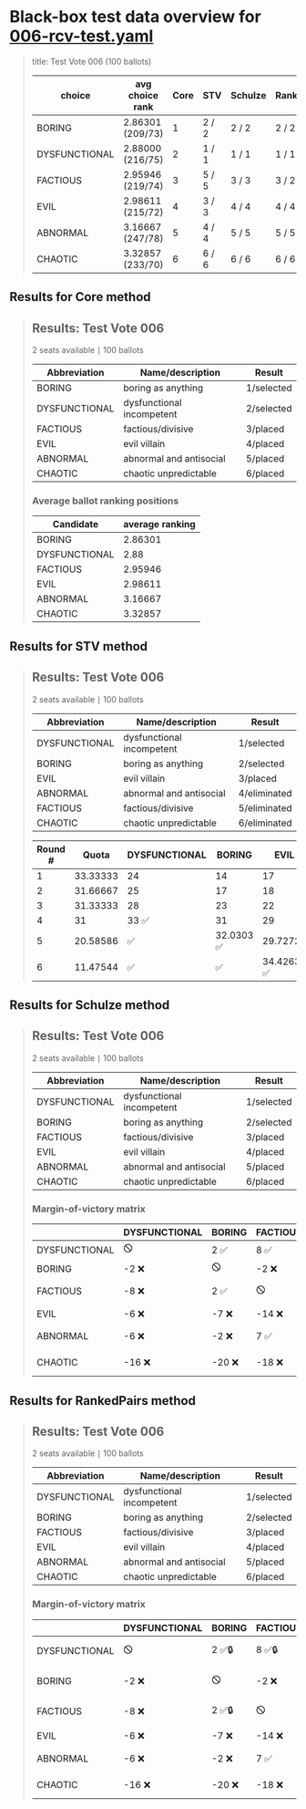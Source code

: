 # Black-box test data overview for [006-rcv-test.yaml](006-rcv-test.yaml)

<blockquote>
title: Test Vote 006 (100 ballots)
<table>
<thead>
<tr>
<th>choice</th>
<th>avg choice rank</th>
<th>Core</th>
<th>STV</th>
<th>Schulze</th>
<th>RankedPairs</th>
<th>Condorcet</th>
</tr>
</thead>
<tbody>
<tr>
<td>BORING</td>
<td>2.86301 (209/73)</td>
<td>1</td>
<td>2 / 2</td>
<td>2 / 2</td>
<td>2 / 2</td>
<td>2 (3)</td>
</tr>
<tr>
<td>DYSFUNCTIONAL</td>
<td>2.88000 (216/75)</td>
<td>2</td>
<td>1 / 1</td>
<td>1 / 1</td>
<td>1 / 1</td>
<td>1 (5)</td>
</tr>
<tr>
<td>FACTIOUS</td>
<td>2.95946 (219/74)</td>
<td>3</td>
<td>5 / 5</td>
<td>3 / 3</td>
<td>3 / 2</td>
<td>2 (3)</td>
</tr>
<tr>
<td>EVIL</td>
<td>2.98611 (215/72)</td>
<td>4</td>
<td>3 / 3</td>
<td>4 / 4</td>
<td>4 / 4</td>
<td>4 (2)</td>
</tr>
<tr>
<td>ABNORMAL</td>
<td>3.16667 (247/78)</td>
<td>5</td>
<td>4 / 4</td>
<td>5 / 5</td>
<td>5 / 5</td>
<td>4 (2)</td>
</tr>
<tr>
<td>CHAOTIC</td>
<td>3.32857 (233/70)</td>
<td>6</td>
<td>6 / 6</td>
<td>6 / 6</td>
<td>6 / 6</td>
<td>6 (0)</td>
</tr>
</tbody>
</table>


</blockquote>

## Results for Core method
<blockquote>
<div id="prefvote">
<h2>Results: Test Vote 006</h2>
<p>2 seats available &VerticalBar; 100 ballots</p>
<table>
<thead>
<tr>
<th>Abbreviation</th>
<th>Name/description</th>
<th>Result</th>
</tr>
</thead>
<tbody>
<tr>
<td>BORING</td>
<td>boring as anything</td>
<td>1/selected</td>
</tr>
<tr>
<td>DYSFUNCTIONAL</td>
<td>dysfunctional incompetent</td>
<td>2/selected</td>
</tr>
<tr>
<td>FACTIOUS</td>
<td>factious/divisive</td>
<td>3/placed</td>
</tr>
<tr>
<td>EVIL</td>
<td>evil villain</td>
<td>4/placed</td>
</tr>
<tr>
<td>ABNORMAL</td>
<td>abnormal and antisocial</td>
<td>5/placed</td>
</tr>
<tr>
<td>CHAOTIC</td>
<td>chaotic unpredictable</td>
<td>6/placed</td>
</tr>
</tbody>
</table>
<h3>Average ballot ranking positions</h3>
<table>
<thead>
<tr>
<th>Candidate</th>
<th>average ranking</th>
</tr>
</thead>
<tbody>
<tr>
<td>BORING</td>
<td>2.86301</td>
</tr>
<tr>
<td>DYSFUNCTIONAL</td>
<td>2.88</td>
</tr>
<tr>
<td>FACTIOUS</td>
<td>2.95946</td>
</tr>
<tr>
<td>EVIL</td>
<td>2.98611</td>
</tr>
<tr>
<td>ABNORMAL</td>
<td>3.16667</td>
</tr>
<tr>
<td>CHAOTIC</td>
<td>3.32857</td>
</tr>
</tbody>
</table>
</div>

</blockquote>

## Results for STV method
<blockquote>
<div id="prefvote">
<h2>Results: Test Vote 006</h2>
<p>2 seats available &VerticalBar; 100 ballots</p>
<table>
<thead>
<tr>
<th>Abbreviation</th>
<th>Name/description</th>
<th>Result</th>
</tr>
</thead>
<tbody>
<tr>
<td>DYSFUNCTIONAL</td>
<td>dysfunctional incompetent</td>
<td>1/selected</td>
</tr>
<tr>
<td>BORING</td>
<td>boring as anything</td>
<td>2/selected</td>
</tr>
<tr>
<td>EVIL</td>
<td>evil villain</td>
<td>3/placed</td>
</tr>
<tr>
<td>ABNORMAL</td>
<td>abnormal and antisocial</td>
<td>4/eliminated</td>
</tr>
<tr>
<td>FACTIOUS</td>
<td>factious/divisive</td>
<td>5/eliminated</td>
</tr>
<tr>
<td>CHAOTIC</td>
<td>chaotic unpredictable</td>
<td>6/eliminated</td>
</tr>
</tbody>
</table>
<table>
<thead>
<tr>
<th>Round #</th>
<th>Quota</th>
<th>DYSFUNCTIONAL</th>
<th>BORING</th>
<th>EVIL</th>
<th>ABNORMAL</th>
<th>FACTIOUS</th>
<th>CHAOTIC</th>
</tr>
</thead>
<tbody>
<tr>
<td>1</td>
<td>33.33333</td>
<td>24</td>
<td>14</td>
<td>17</td>
<td>18</td>
<td>14</td>
<td>13 ❌</td>
</tr>
<tr>
<td>2</td>
<td>31.66667</td>
<td>25</td>
<td>17</td>
<td>18</td>
<td>19</td>
<td>16 ❌</td>
<td>❌</td>
</tr>
<tr>
<td>3</td>
<td>31.33333</td>
<td>28</td>
<td>23</td>
<td>22</td>
<td>21 ❌</td>
<td>❌</td>
<td>❌</td>
</tr>
<tr>
<td>4</td>
<td>31</td>
<td>33 ✅</td>
<td>31</td>
<td>29</td>
<td>❌</td>
<td>❌</td>
<td>❌</td>
</tr>
<tr>
<td>5</td>
<td>20.58586</td>
<td>✅</td>
<td>32.0303 ✅</td>
<td>29.72727</td>
<td>❌</td>
<td>❌</td>
<td>❌</td>
</tr>
<tr>
<td>6</td>
<td>11.47544</td>
<td>✅</td>
<td>✅</td>
<td>34.42632 ✅</td>
<td>❌</td>
<td>❌</td>
<td>❌</td>
</tr>
</tbody>
</table>
</div>

</blockquote>

## Results for Schulze method
<blockquote>
<div id="prefvote">
<h2>Results: Test Vote 006</h2>
<p>2 seats available &VerticalBar; 100 ballots</p>
<table>
<thead>
<tr>
<th>Abbreviation</th>
<th>Name/description</th>
<th>Result</th>
</tr>
</thead>
<tbody>
<tr>
<td>DYSFUNCTIONAL</td>
<td>dysfunctional incompetent</td>
<td>1/selected</td>
</tr>
<tr>
<td>BORING</td>
<td>boring as anything</td>
<td>2/selected</td>
</tr>
<tr>
<td>FACTIOUS</td>
<td>factious/divisive</td>
<td>3/placed</td>
</tr>
<tr>
<td>EVIL</td>
<td>evil villain</td>
<td>4/placed</td>
</tr>
<tr>
<td>ABNORMAL</td>
<td>abnormal and antisocial</td>
<td>5/placed</td>
</tr>
<tr>
<td>CHAOTIC</td>
<td>chaotic unpredictable</td>
<td>6/placed</td>
</tr>
</tbody>
</table>
<h3>Margin-of-victory matrix</h3>
<table>
<thead>
<tr>
<th></th>
<th>DYSFUNCTIONAL</th>
<th>BORING</th>
<th>FACTIOUS</th>
<th>EVIL</th>
<th>ABNORMAL</th>
<th>CHAOTIC</th>
</tr>
</thead>
<tbody>
<tr>
<td>DYSFUNCTIONAL</td>
<td>🛇</td>
<td>2 ✅</td>
<td>8 ✅</td>
<td>6 ✅</td>
<td>6 ✅</td>
<td>16 ✅</td>
</tr>
<tr>
<td>BORING</td>
<td>-2 ❌</td>
<td>🛇</td>
<td>-2 ❌</td>
<td>7 ✅</td>
<td>2 ✅</td>
<td>20 ✅</td>
</tr>
<tr>
<td>FACTIOUS</td>
<td>-8 ❌</td>
<td>2 ✅</td>
<td>🛇</td>
<td>14 ✅</td>
<td>-7 ❌</td>
<td>18 ✅</td>
</tr>
<tr>
<td>EVIL</td>
<td>-6 ❌</td>
<td>-7 ❌</td>
<td>-14 ❌</td>
<td>🛇</td>
<td>8 ✅</td>
<td>15 ✅</td>
</tr>
<tr>
<td>ABNORMAL</td>
<td>-6 ❌</td>
<td>-2 ❌</td>
<td>7 ✅</td>
<td>-8 ❌</td>
<td>🛇</td>
<td>12 ✅</td>
</tr>
<tr>
<td>CHAOTIC</td>
<td>-16 ❌</td>
<td>-20 ❌</td>
<td>-18 ❌</td>
<td>-15 ❌</td>
<td>-12 ❌</td>
<td>🛇</td>
</tr>
</tbody>
</table>
</div>

</blockquote>

## Results for RankedPairs method
<blockquote>
<div id="prefvote">
<h2>Results: Test Vote 006</h2>
<p>2 seats available &VerticalBar; 100 ballots</p>
<table>
<thead>
<tr>
<th>Abbreviation</th>
<th>Name/description</th>
<th>Result</th>
</tr>
</thead>
<tbody>
<tr>
<td>DYSFUNCTIONAL</td>
<td>dysfunctional incompetent</td>
<td>1/selected</td>
</tr>
<tr>
<td>BORING</td>
<td>boring as anything</td>
<td>2/selected</td>
</tr>
<tr>
<td>FACTIOUS</td>
<td>factious/divisive</td>
<td>3/placed</td>
</tr>
<tr>
<td>EVIL</td>
<td>evil villain</td>
<td>4/placed</td>
</tr>
<tr>
<td>ABNORMAL</td>
<td>abnormal and antisocial</td>
<td>5/placed</td>
</tr>
<tr>
<td>CHAOTIC</td>
<td>chaotic unpredictable</td>
<td>6/placed</td>
</tr>
</tbody>
</table>
<h3>Margin-of-victory matrix</h3>
<table>
<thead>
<tr>
<th></th>
<th>DYSFUNCTIONAL</th>
<th>BORING</th>
<th>FACTIOUS</th>
<th>EVIL</th>
<th>ABNORMAL</th>
<th>CHAOTIC</th>
</tr>
</thead>
<tbody>
<tr>
<td>DYSFUNCTIONAL</td>
<td>🛇</td>
<td>2 ✅🔒</td>
<td>8 ✅🔒</td>
<td>6 ✅🔒</td>
<td>6 ✅🔒</td>
<td>16 ✅🔒</td>
</tr>
<tr>
<td>BORING</td>
<td>-2 ❌</td>
<td>🛇</td>
<td>-2 ❌</td>
<td>7 ✅🔒</td>
<td>2 ✅🔒</td>
<td>20 ✅🔒</td>
</tr>
<tr>
<td>FACTIOUS</td>
<td>-8 ❌</td>
<td>2 ✅🔒</td>
<td>🛇</td>
<td>14 ✅🔒</td>
<td>-7 ❌</td>
<td>18 ✅🔒</td>
</tr>
<tr>
<td>EVIL</td>
<td>-6 ❌</td>
<td>-7 ❌</td>
<td>-14 ❌</td>
<td>🛇</td>
<td>8 ✅🔒</td>
<td>15 ✅🔒</td>
</tr>
<tr>
<td>ABNORMAL</td>
<td>-6 ❌</td>
<td>-2 ❌</td>
<td>7 ✅</td>
<td>-8 ❌</td>
<td>🛇</td>
<td>12 ✅🔒</td>
</tr>
<tr>
<td>CHAOTIC</td>
<td>-16 ❌</td>
<td>-20 ❌</td>
<td>-18 ❌</td>
<td>-15 ❌</td>
<td>-12 ❌</td>
<td>🛇</td>
</tr>
</tbody>
</table>
</div>

</blockquote>

